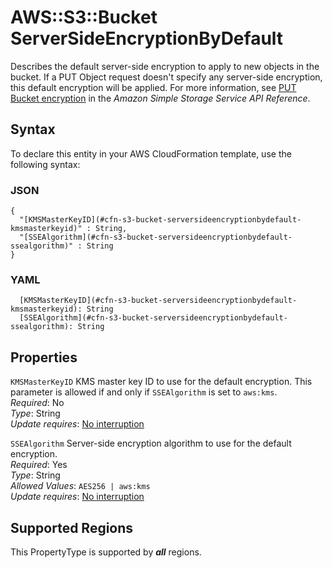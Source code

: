 # AWS::S3::Bucket ServerSideEncryptionByDefault<a name="aws-properties-s3-bucket-serversideencryptionbydefault"></a>

Describes the default server\-side encryption to apply to new objects in the bucket\. If a PUT Object request doesn't specify any server\-side encryption, this default encryption will be applied\. For more information, see [PUT Bucket encryption](https://docs.aws.amazon.com/AmazonS3/latest/API/RESTBucketPUTencryption.html) in the *Amazon Simple Storage Service API Reference*\.

## Syntax<a name="aws-properties-s3-bucket-serversideencryptionbydefault-syntax"></a>

To declare this entity in your AWS CloudFormation template, use the following syntax:

### JSON<a name="aws-properties-s3-bucket-serversideencryptionbydefault-syntax.json"></a>

```
{
  "[KMSMasterKeyID](#cfn-s3-bucket-serversideencryptionbydefault-kmsmasterkeyid)" : String,
  "[SSEAlgorithm](#cfn-s3-bucket-serversideencryptionbydefault-ssealgorithm)" : String
}
```

### YAML<a name="aws-properties-s3-bucket-serversideencryptionbydefault-syntax.yaml"></a>

```
  [KMSMasterKeyID](#cfn-s3-bucket-serversideencryptionbydefault-kmsmasterkeyid): String
  [SSEAlgorithm](#cfn-s3-bucket-serversideencryptionbydefault-ssealgorithm): String
```

## Properties<a name="aws-properties-s3-bucket-serversideencryptionbydefault-properties"></a>

`KMSMasterKeyID`  <a name="cfn-s3-bucket-serversideencryptionbydefault-kmsmasterkeyid"></a>
KMS master key ID to use for the default encryption\. This parameter is allowed if and only if `SSEAlgorithm` is set to `aws:kms`\.  
*Required*: No  
*Type*: String  
*Update requires*: [No interruption](https://docs.aws.amazon.com/AWSCloudFormation/latest/UserGuide/using-cfn-updating-stacks-update-behaviors.html#update-no-interrupt)

`SSEAlgorithm`  <a name="cfn-s3-bucket-serversideencryptionbydefault-ssealgorithm"></a>
Server\-side encryption algorithm to use for the default encryption\.  
*Required*: Yes  
*Type*: String  
*Allowed Values*: `AES256 | aws:kms`  
*Update requires*: [No interruption](https://docs.aws.amazon.com/AWSCloudFormation/latest/UserGuide/using-cfn-updating-stacks-update-behaviors.html#update-no-interrupt)

## Supported Regions

This PropertyType is supported by ***all*** regions.